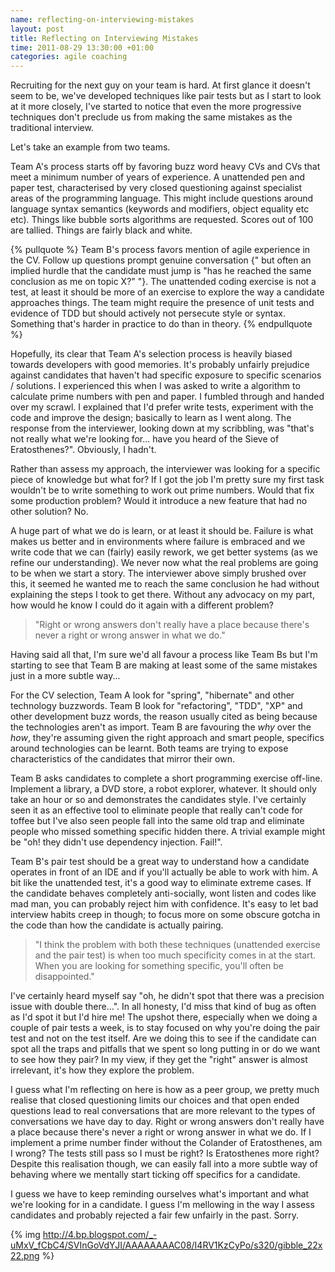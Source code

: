 ```yaml
---
name: reflecting-on-interviewing-mistakes
layout: post
title: Reflecting on Interviewing Mistakes
time: 2011-08-29 13:30:00 +01:00
categories: agile coaching
---
```


Recruiting for the next guy on your team is hard. At first glance it doesn't seem to be, we've developed techniques like pair tests but as I start to look at it more closely, I've started to notice that even the more progressive techniques don't preclude us from making the same mistakes as the traditional interview.
  
Let's take an example from two teams.

<!-- more -->
  
Team A's process starts off by favoring buzz word heavy CVs and CVs that meet
a minimum number of years of experience. A unattended pen and paper test,
characterised by very closed questioning against specialist areas of the
programming language. This might include questions around language syntax
semantics (keywords and modifiers, object equality etc etc). Things like
bubble sorts algorithms are requested. Scores out of 100 are tallied. Things
are fairly black and white.

{% pullquote %}
Team B's process favors mention of agile experience in the CV. Follow up
questions prompt genuine conversation {" but often an implied hurdle that the candidate must jump is "has he reached the same conclusion as me on topic X?" "}.
The unattended coding exercise is not a test, at least it should be more of an
exercise to explore the way a candidate approaches things. The team might
require the presence of unit tests and evidence of TDD but should actively not
persecute style or syntax. Something that's harder in practice to do than in
theory.
{% endpullquote %}

Hopefully, its clear that Team A's selection process is heavily biased towards
developers with good memories. It's probably unfairly prejudice against
candidates that haven't had specific exposure to specific scenarios /
solutions. I experienced this when I was asked to write a algorithm to
calculate prime numbers with pen and paper. I fumbled through and handed over
my scrawl. I explained that I'd prefer write tests, experiment with the code
and improve the design; basically to learn as I went along. The response from
the interviewer, looking down at my scribbling, was "that's not really what
we're looking for... have you heard of the Sieve of Eratosthenes?". Obviously,
I hadn't.

  
Rather than assess my approach, the interviewer was looking for a specific
piece of knowledge but what for? If I got the job I'm pretty sure my first
task wouldn't be to write something to work out prime numbers. Would that fix
some production problem? Would it introduce a new feature that had no other
solution? No.

  
A huge part of what we do is learn, or at least it should be. Failure is what
makes us better and in environments where failure is embraced and we write
code that we can (fairly) easily rework, we get better systems (as we refine
our understanding). We never now what the real problems are going to be when
we start a story. The interviewer above simply brushed over this, it seemed he
wanted me to reach the same conclusion he had without explaining the steps I
took to get there. Without any advocacy on my part, how would he know I could
do it again with a different problem?

> "Right or wrong answers don't really have a place because there's never a
right or wrong answer in what we do."

Having said all that, I'm sure we'd all favour a process like Team Bs but I'm
starting to see that Team B are making at least some of the same mistakes just
in a more subtle way...

  
For the CV selection, Team A look for "spring", "hibernate" and other
technology buzzwords. Team B look for "refactoring", "TDD", "XP" and other
development buzz words, the reason usually cited as being because the
technologies aren't as import. Team B are favouring the _why_ over the _how_,
they're assuming given the right approach and smart people, specifics around
technologies can be learnt. Both teams are trying to expose characteristics of
the candidates that mirror their own.

  
Team B asks candidates to complete a short programming exercise off-line.
Implement a library, a DVD store, a robot explorer, whatever. It should only
take an hour or so and demonstrates the candidates style. I've certainly seen
it as an effective tool to eliminate people that really can't code for toffee
but I've also seen people fall into the same old trap and eliminate people who
missed something specific hidden there. A trivial example might be "oh! they
didn't use dependency injection. Fail!".

  
Team B's pair test should be a great way to understand how a candidate
operates in front of an IDE and if you'll actually be able to work with him. A
bit like the unattended test, it's a good way to eliminate extreme cases. If
the candidate behaves completely anti-socially, wont listen and codes like mad
man, you can probably reject him with confidence. It's easy to let bad
interview habits creep in though; to focus more on some obscure gotcha in the
code than how the candidate is actually pairing.

> "I think the problem with both these techniques (unattended exercise and the
pair test) is when too much specificity comes in at the start. When you are
looking for something specific, you'll often be disappointed."

I've certainly heard myself say "oh, he didn't spot that there was a precision
issue with double there...". In all honesty, I'd miss that kind of bug as
often as I'd spot it but I'd hire me! The upshot there, especially when we
doing a couple of pair tests a week, is to stay focused on why you're doing
the pair test and not on the test itself. Are we doing this to see if the
candidate can spot all the traps and pitfalls that we spent so long putting in
or do we want to see how they pair? In my view, if they get the "right" answer
is almost irrelevant, it's how they explore the problem.

  
I guess what I'm reflecting on here is how as a peer group, we pretty much
realise that closed questioning limits our choices and that open ended
questions lead to real conversations that are more relevant to the types of
conversations we have day to day. Right or wrong answers don't really have a
place because there's never a right or wrong answer in what we do. If I
implement a prime number finder without the Colander of Eratosthenes, am I
wrong? The tests still pass so I must be right? Is Eratosthenes more right?
Despite this realisation though, we can easily fall into a more subtle way of
behaving where we mentally start ticking off specifics for a candidate.

  
I guess we have to keep reminding ourselves what's important and what we're
looking for in a candidate. I guess I'm mellowing in the way I assess
candidates and probably rejected a fair few unfairly in the past. Sorry.

  

{% img http://4.bp.blogspot.com/_-uMxV_fCbC4/SVInGoVdYJI/AAAAAAAAC08/I4RV1KzCyPo/s320/gibble_22x22.png %}




